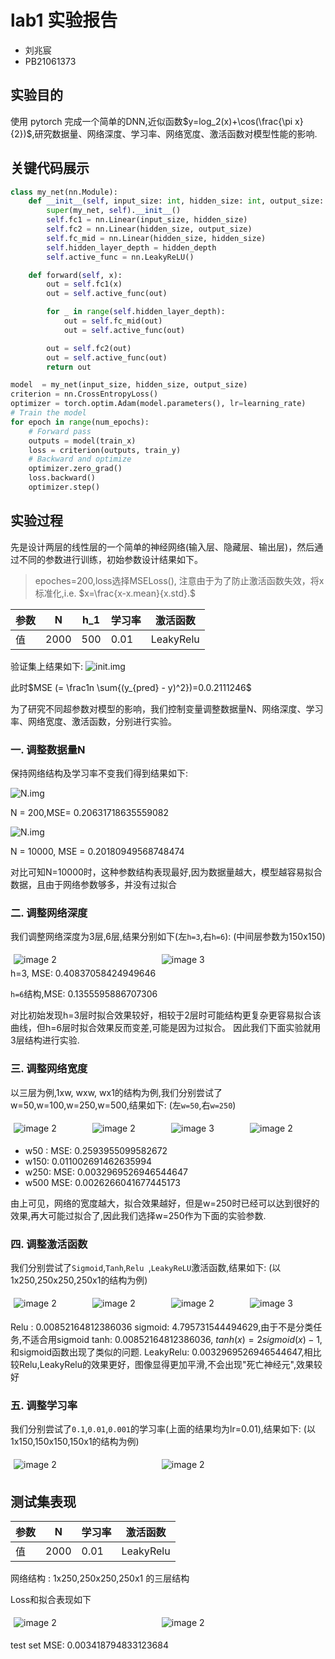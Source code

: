 # lab1 实验报告
- 刘兆宸
- PB21061373

## 实验目的
使用 pytorch 完成一个简单的DNN,近似函数$y=log_2(x)+\cos(\frac{\pi x}{2})$,研究数据量、网络深度、学习率、网络宽度、激活函数对模型性能的影响.

## 关键代码展示

```python
class my_net(nn.Module):
    def __init__(self, input_size: int, hidden_size: int, output_size: int, hidden_depth: int = 1):
        super(my_net, self).__init__()
        self.fc1 = nn.Linear(input_size, hidden_size)
        self.fc2 = nn.Linear(hidden_size, output_size)
        self.fc_mid = nn.Linear(hidden_size, hidden_size)
        self.hidden_layer_depth = hidden_depth
        self.active_func = nn.LeakyReLU()

    def forward(self, x):
        out = self.fc1(x)
        out = self.active_func(out)

        for _ in range(self.hidden_layer_depth):
            out = self.fc_mid(out)
            out = self.active_func(out)

        out = self.fc2(out)
        out = self.active_func(out)
        return out

model  = my_net(input_size, hidden_size, output_size)
criterion = nn.CrossEntropyLoss()
optimizer = torch.optim.Adam(model.parameters(), lr=learning_rate)
# Train the model
for epoch in range(num_epochs):
    # Forward pass
    outputs = model(train_x)
    loss = criterion(outputs, train_y)
    # Backward and optimize
    optimizer.zero_grad()
    loss.backward()
    optimizer.step()        
```

## 实验过程

先是设计两层的线性层的一个简单的神经网络(输入层、隐藏层、输出层)，然后通过不同的参数进行训练，初始参数设计结果如下。

> epoches=200,loss选择MSELoss(), 注意由于为了防止激活函数失效，将x标准化,i.e. $x=\frac{x-x.mean}{x.std}.$

| 参数 | N    | h_1 | 学习率 | 激活函数  |
| ---- | ---- | --- | ------ | --------- |
| 值   | 2000 | 500 | 0.01   | LeakyRelu |

验证集上结果如下:
![init.img](./img/alt.png)

此时$MSE (= \frac1n \sum{(y_{pred} - y)^2})=0.0.2111246$

为了研究不同超参数对模型的影响，我们控制变量调整数据量N、网络深度、学习率、网络宽度、激活函数，分别进行实验。

### 一. 调整数据量N


保持网络结构及学习率不变我们得到结果如下:

![N.img](./img/n200.png)

N = 200,MSE= 0.20631718635559082

![N.img](./img/n1e5.png)

N = 10000, MSE = 0.20180949568748474

对比可知N=10000时，这种参数结构表现最好,因为数据量越大，模型越容易拟合数据，且由于网络参数够多，并没有过拟合

### 二. 调整网络深度

我们调整网络深度为3层,6层,结果分别如下(左`h=3`,右`h=6`):
(中间层参数为150x150)
<div style="display: flex; flex-wrap: wrap;">

  <img src="./img/h3.png" alt="image 2" style="flex: 1; margin: 5px; max-width: 45%; height: auto;">
  <img src="./img/h6.png" alt="image 3" style="flex: 1; margin: 5px; max-width:45%; height: auto;">

</div>
h=3, MSE: 0.40837058424949646

`h=6`结构,MSE:  0.1355595886707306

对比初始发现h=3层时拟合效果较好，相较于2层时可能结构更复杂更容易拟合该曲线，但h=6层时拟合效果反而变差,可能是因为过拟合。
因此我们下面实验就用3层结构进行实验.

### 三. 调整网络宽度

以三层为例,1xw, wxw, wx1的结构为例,我们分别尝试了w=50,w=100,w=250,w=500,结果如下:
(左`w=50`,右`w=250`)

<div style="display: flex; flex-wrap: wrap;">
  <img src="./img/h50.png" alt="image 2" style="flex: 1; margin: 5px; max-width: 45%; height: auto;">
  <img src="./img/h3.png" alt="image 2" style="flex: 1; margin: 5px; max-width: 45%; height: auto;">
  <img src="./img/h250.png" alt="image 3" style="flex: 1; margin: 5px; max-width:45%; height: auto;">
  <img src="./img/w500.png" alt="image 2" style="flex: 1; margin: 5px; max-width: 45%; height: auto;">
</div>

- w50 : MSE: 0.2593955099582672
- w150: 0.011002691462635994
- w250: MSE: 0.0032969526946544647
- w500 MSE: 0.0026266041677445173

由上可见，网络的宽度越大，拟合效果越好，但是w=250时已经可以达到很好的效果,再大可能过拟合了,因此我们选择w=250作为下面的实验参数.

 ### 四. 调整激活函数

我们分别尝试了`Sigmoid`,`Tanh`,`Relu `,`LeakyReLU`激活函数,结果如下:
(以1x250,250x250,250x1的结构为例)
<div style="display: flex; flex-wrap: wrap;">
  <img src="./img/Relu.png" alt="image 2" style="flex: 1; margin: 5px; max-width: 45%; height: auto;">
  <img src="./img/sigmoid.png" alt="image 2" style="flex: 1; margin: 5px; max-width: 45%; height: auto;">
  <img src="./img/tanh.png" alt="image 2" style="flex: 1; margin: 5px; max-width: 45%; height: auto;">
  <img src="./img/h250.png" alt="image 3" style="flex: 1; margin: 5px; max-width:45%; height: auto;">
</div>

Relu : 0.00852164812386036
sigmoid: 4.795731544494629,由于不是分类任务,不适合用sigmoid
tanh: 0.00852164812386036, $tanh(x)=2sigmoid(x)-1$,和sigmoid函数出现了类似的问题.
LeakyRelu: 0.0032969526946544647,相比较Relu,LeakyRelu的效果更好，图像显得更加平滑,不会出现"死亡神经元",效果较好


### 五. 调整学习率

我们分别尝试了`0.1`,`0.01`,`0.001`的学习率(上面的结果均为lr=0.01),结果如下:
(以1x150,150x150,150x1的结构为例)

<div style="display: flex; flex-wrap: wrap;">
  <img src="./img/lr1e-1.png" alt="image 2" style="flex: 1; margin: 5px; max-width: 45%; height: auto;">
  <img src="./img/lr1e-3.png" alt="image 2" style="flex: 1; margin: 5px; max-width: 45%; height: auto;">
</div>


## 测试集表现

| 参数 | N    | 学习率 | 激活函数  |
| ---- | ---- | ------ | --------- |
| 值   | 2000 | 0.01   | LeakyRelu |

网络结构 : 1x250,250x250,250x1 的三层结构

Loss和拟合表现如下
<div style="display: flex; flex-wrap: wrap;">
  <img src="./img/loss.png" alt="image 2" style="flex: 1; margin: 5px; max-width: 45%; height: auto;">
  <img src="./img/test.png" alt="image 2" style="flex: 1; margin: 5px; max-width: 45%; height: auto;">
</div>

test set MSE: 0.003418794833123684